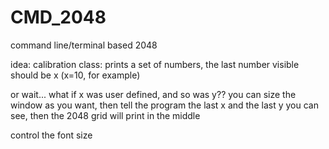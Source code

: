 # CMD_2048
 command line/terminal based 2048

idea: calibration class: prints a set of numbers, the last number visible should be x (x=10, for example)

or wait... what if x  was user defined, and so was y??
you can size the window as you want, then tell the program the last x and the last y you can see, then the 2048 grid will print in the middle

control the font size
